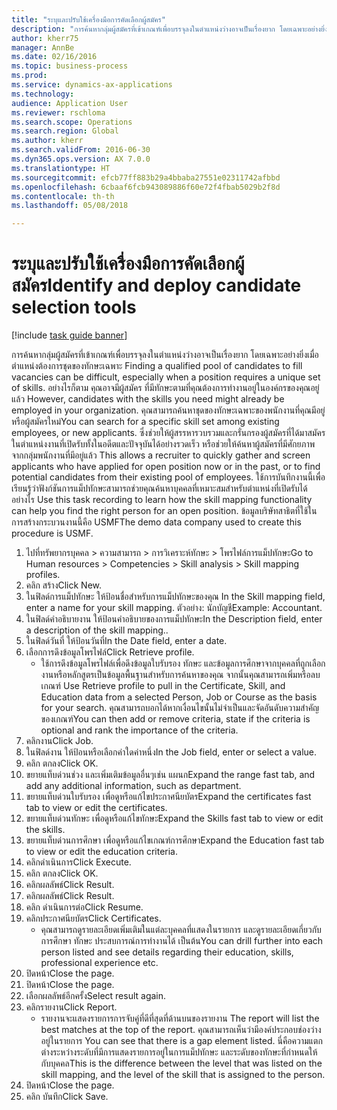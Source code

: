 ```yaml
--- 
title: "ระบุและปรับใช้เครื่องมือการคัดเลือกผู้สมัคร"
description: "การค้นหากลุ่มผู้สมัครที่เข้าเกณฑ์เพื่อบรรจุลงในตำแหน่งว่างอาจเป็นเรื่องยาก โดยเฉพาะอย่างยิ่งเมื่อตำแหน่งต้องการชุดของทักษะเฉพาะ "
author: kherr75
manager: AnnBe
ms.date: 02/16/2016
ms.topic: business-process
ms.prod: 
ms.service: dynamics-ax-applications
ms.technology: 
audience: Application User
ms.reviewer: rschloma
ms.search.scope: Operations
ms.search.region: Global
ms.author: kherr
ms.search.validFrom: 2016-06-30
ms.dyn365.ops.version: AX 7.0.0
ms.translationtype: HT
ms.sourcegitcommit: efcb77ff883b29a4bbaba27551e02311742afbbd
ms.openlocfilehash: 6cbaaf6fcb943089886f60e72f4fbab5029b2f8d
ms.contentlocale: th-th
ms.lasthandoff: 05/08/2018

---
```

# <a name="identify-and-deploy-candidate-selection-tools"></a><span data-ttu-id="ddaec-103">ระบุและปรับใช้เครื่องมือการคัดเลือกผู้สมัคร</span><span class="sxs-lookup"><span data-stu-id="ddaec-103">Identify and deploy candidate selection tools</span></span>

[!include [task guide banner](../../includes/task-guide-banner.md)]

<span data-ttu-id="ddaec-104">การค้นหากลุ่มผู้สมัครที่เข้าเกณฑ์เพื่อบรรจุลงในตำแหน่งว่างอาจเป็นเรื่องยาก โดยเฉพาะอย่างยิ่งเมื่อตำแหน่งต้องการชุดของทักษะเฉพาะ </span><span class="sxs-lookup"><span data-stu-id="ddaec-104">Finding a qualified pool of candidates to fill vacancies can be difficult, especially when a position requires a unique set of skills.</span></span>  <span data-ttu-id="ddaec-105">อย่างไรก็ตาม คุณอาจมีผู้สมัคร ที่มีทักษะตามที่คุณต้องการทำงานอยู่ในองค์กรของคุณอยู่แล้ว </span><span class="sxs-lookup"><span data-stu-id="ddaec-105">However, candidates with the skills you need might already be employed in your organization.</span></span> <span data-ttu-id="ddaec-106">คุณสามารถค้นหาชุดของทักษะเฉพาะของพนักงานที่คุณมีอยู่ หรือผู้สมัครใหม่</span><span class="sxs-lookup"><span data-stu-id="ddaec-106">You can search for a specific skill set among existing employees, or new applicants.</span></span> <span data-ttu-id="ddaec-107">ซึ่งช่วยให้ผู้สรรหารวบรวมและกรั่นกรองผู้สมัครที่ได้มาสมัครในตำแหน่งงานที่เปิดรับทั้งในอดีตและปัจจุบันได้อย่างรวดเร็ว หรือช่วยให้ค้นหาผู้สมัครที่มีศักยภาพจากกลุ่มพนักงานที่มีอยู่แล้ว </span><span class="sxs-lookup"><span data-stu-id="ddaec-107">This allows a recruiter to quickly gather and screen applicants who have applied for open position now or in the past, or to find potential candidates from their existing pool of employees.</span></span> <span data-ttu-id="ddaec-108">ใช้การบันทึกงานนี้เพื่อเรียนรู้ว่าฟังก์ชันการแม็ปทักษะสามารถช่วยคุณค้นหาบุคคลที่เหมาะสมสำหรับตำแหน่งที่เปิดรับได้อย่างไร </span><span class="sxs-lookup"><span data-stu-id="ddaec-108">Use this task recording to learn how the skill mapping functionality can help you find the right person for an open position.</span></span> <span data-ttu-id="ddaec-109">ข้อมูลบริษัทสาธิตที่ใช้ในการสร้างกระบวนงานนี้คือ USMF</span><span class="sxs-lookup"><span data-stu-id="ddaec-109">The demo data company used to create this procedure is USMF.</span></span>

1. <span data-ttu-id="ddaec-110">ไปที่ทรัพยากรบุคคล > ความสามารถ > การวิเคราะห์ทักษะ > โพรไฟล์การแม็ปทักษะ</span><span class="sxs-lookup"><span data-stu-id="ddaec-110">Go to Human resources > Competencies > Skill analysis > Skill mapping profiles.</span></span>
2. <span data-ttu-id="ddaec-111">คลิก สร้าง</span><span class="sxs-lookup"><span data-stu-id="ddaec-111">Click New.</span></span>
3. <span data-ttu-id="ddaec-112">ในฟิลด์การแม็ปทักษะ ให้ป้อนชื่อสำหรับการแม็ปทักษะของคุณ </span><span class="sxs-lookup"><span data-stu-id="ddaec-112">In the Skill mapping field, enter a name for your skill mapping.</span></span>  <span data-ttu-id="ddaec-113">ตัวอย่าง: นักบัญชี</span><span class="sxs-lookup"><span data-stu-id="ddaec-113">Example: Accountant.</span></span>
4. <span data-ttu-id="ddaec-114">ในฟิลด์คำอธิบายงาน ให้ป้อนคำอธิบายของการแม็ปทักษะ</span><span class="sxs-lookup"><span data-stu-id="ddaec-114">In the Description field, enter a description of the skill mapping..</span></span>
5. <span data-ttu-id="ddaec-115">ในฟิลด์วันที่ ให้ป้อนวันที่</span><span class="sxs-lookup"><span data-stu-id="ddaec-115">In the Date field, enter a date.</span></span>
6. <span data-ttu-id="ddaec-116">เลือกการดึงข้อมูลโพรไฟล์</span><span class="sxs-lookup"><span data-stu-id="ddaec-116">Click Retrieve profile.</span></span>
    * <span data-ttu-id="ddaec-117">ใช้การดึงข้อมูลโพรไฟล์เพื่อดึงข้อมูลใบรับรอง ทักษะ และข้อมูลการศึกษาจากบุคคลที่ถูกเลือก งานหรือหลักสูตรเป็นข้อมูลพื้นฐานสำหรับการค้นหาของคุณ จากนั้นคุณสามารถเพิ่มหรือลบเกณฑ์ </span><span class="sxs-lookup"><span data-stu-id="ddaec-117">Use Retrieve profile to pull in the Certificate, Skill, and Education data from a selected Person, Job or Course as the basis for your search.</span></span>   <span data-ttu-id="ddaec-118">คุณสามารถบอกได้หากเงื่อนไขนั้นไม่จำเป็นและจัดอันดับความสำคัญของเกณฑ์</span><span class="sxs-lookup"><span data-stu-id="ddaec-118">You can then add or remove criteria, state if the criteria is optional and rank the importance of the criteria.</span></span>  
7. <span data-ttu-id="ddaec-119">คลิกงาน</span><span class="sxs-lookup"><span data-stu-id="ddaec-119">Click Job.</span></span>
8. <span data-ttu-id="ddaec-120">ในฟิลด์งาน ให้ป้อนหรือเลือกค่าใดค่าหนึ่ง</span><span class="sxs-lookup"><span data-stu-id="ddaec-120">In the Job field, enter or select a value.</span></span>
9. <span data-ttu-id="ddaec-121">คลิก ตกลง</span><span class="sxs-lookup"><span data-stu-id="ddaec-121">Click OK.</span></span>
10. <span data-ttu-id="ddaec-122">ขยายแท็บด่วนช่วง และเพิ่มเติมข้อมูลอื่นๆเช่น แผนก</span><span class="sxs-lookup"><span data-stu-id="ddaec-122">Expand the range fast tab, and add any additional information, such as department.</span></span>
11. <span data-ttu-id="ddaec-123">ขยายแท็บด่วนใบรับรอง เพื่อดูหรือแก้ไขประกาศนียบัตร</span><span class="sxs-lookup"><span data-stu-id="ddaec-123">Expand the certificates fast tab to view or edit the certificates.</span></span>
12. <span data-ttu-id="ddaec-124">ขยายแท็บด่วนทักษะ เพื่อดูหรือแก้ไขทักษะ</span><span class="sxs-lookup"><span data-stu-id="ddaec-124">Expand the Skills fast tab to view or edit the skills.</span></span>
13. <span data-ttu-id="ddaec-125">ขยายแท็บด่วนการศึกษา เพื่อดูหรือแก้ไขเกณฑ์การศึกษา</span><span class="sxs-lookup"><span data-stu-id="ddaec-125">Expand the Education fast tab to view or edit the education criteria.</span></span>
14. <span data-ttu-id="ddaec-126">คลิกดำเนินการ</span><span class="sxs-lookup"><span data-stu-id="ddaec-126">Click Execute.</span></span>
15. <span data-ttu-id="ddaec-127">คลิก ตกลง</span><span class="sxs-lookup"><span data-stu-id="ddaec-127">Click OK.</span></span>
16. <span data-ttu-id="ddaec-128">คลิกผลลัพธ์</span><span class="sxs-lookup"><span data-stu-id="ddaec-128">Click Result.</span></span>
17. <span data-ttu-id="ddaec-129">คลิกผลลัพธ์</span><span class="sxs-lookup"><span data-stu-id="ddaec-129">Click Result.</span></span>
18. <span data-ttu-id="ddaec-130">คลิก ดำเนินการต่อ</span><span class="sxs-lookup"><span data-stu-id="ddaec-130">Click Resume.</span></span>
19. <span data-ttu-id="ddaec-131">คลิกประกาศนียบัตร</span><span class="sxs-lookup"><span data-stu-id="ddaec-131">Click Certificates.</span></span>
    * <span data-ttu-id="ddaec-132">คุณสามารถดูรายละเอียดเพิ่มเติมในแต่ละบุคคลที่แสดงในรายการ และดูรายละเอียดเกี่ยวกับการศึกษา ทักษะ ประสบการณ์การทำงานได้ เป็นต้น</span><span class="sxs-lookup"><span data-stu-id="ddaec-132">You can drill further into each person listed and see details regarding their education, skills, professional experience etc.</span></span>  
20. <span data-ttu-id="ddaec-133">ปิดหน้า</span><span class="sxs-lookup"><span data-stu-id="ddaec-133">Close the page.</span></span>
21. <span data-ttu-id="ddaec-134">ปิดหน้า</span><span class="sxs-lookup"><span data-stu-id="ddaec-134">Close the page.</span></span>
22. <span data-ttu-id="ddaec-135">เลือกผลลัพธ์อีกครั้ง</span><span class="sxs-lookup"><span data-stu-id="ddaec-135">Select result again.</span></span>
23. <span data-ttu-id="ddaec-136">คลิกรายงาน</span><span class="sxs-lookup"><span data-stu-id="ddaec-136">Click Report.</span></span>
    * <span data-ttu-id="ddaec-137">รายงานจะแสดงรายการการจับคู่ที่ดีที่สุดที่ด้านบนของรายงาน </span><span class="sxs-lookup"><span data-stu-id="ddaec-137">The report will list the best matches at the top of the report.</span></span>  <span data-ttu-id="ddaec-138">คุณสามารถเห็นว่ามีองค์ประกอบช่องว่างอยู่ในรายการ </span><span class="sxs-lookup"><span data-stu-id="ddaec-138">You can see that there is a gap element listed.</span></span>  <span data-ttu-id="ddaec-139">นี่คือความแตกต่างระหว่างระดับที่มีการแสดงรายการอยู่ในการแม็ปทักษะ และระดับของทักษะที่กำหนดให้กับบุคคล</span><span class="sxs-lookup"><span data-stu-id="ddaec-139">This is the difference between the level that was listed on the skill mapping, and the level of the skill that is assigned to the person.</span></span>  
24. <span data-ttu-id="ddaec-140">ปิดหน้า</span><span class="sxs-lookup"><span data-stu-id="ddaec-140">Close the page.</span></span>
25. <span data-ttu-id="ddaec-141">คลิก บันทึก</span><span class="sxs-lookup"><span data-stu-id="ddaec-141">Click Save.</span></span>


